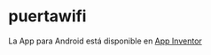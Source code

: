 # puertawifi

La App para Android está disponible en [App Inventor](http://ai2.appinventor.mit.edu)

